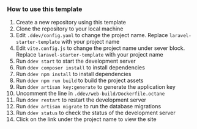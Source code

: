### How to use this template

1. Create a new repository using this template
2. Clone the repository to your local machine
3. Edit `.ddev/config.yaml` to change the project name. Replace `laravel-starter-template` with your project name
4. Edit `vite.config.js` to change the project name under sever block. Replace `laravel-starter-template` with your project name
5. Run `ddev start` to start the development server
6. Run `ddev composer install` to install dependencies
7. Run `ddev npm install` to install dependencies
8. Run `ddev npm run build` to build the project assets
9. Run `ddev artisan key:generate` to generate the application key
10. Uncomment the line in  `.ddev/web-build/Dockerfile.octane`
11. Run `ddev restart` to restart the development server
12. Run `ddev artisan migrate` to run the database migrations
13. Run `ddev status` to check the status of the development server
14. Click on the link under the project name to view the site
